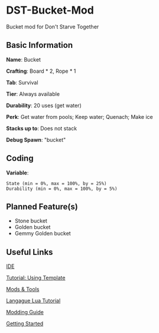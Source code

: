 # DST-Bucket-Mod
Bucket mod for Don't Starve Together

## Basic Information

**Name**: Bucket

**Crafting**:
    Board * 2,
    Rope * 1

**Tab**:
    Survival

**Tier**:
    Always available

**Durability**:
    20 uses (get water)

**Perk**:
    Get water from pools;
    Keep water;
    Quenach;
    Make ice

**Stacks up to**:
    Does not stack
    
**Debug Spawn**:
    "bucket"
    
## Coding

**Variable**: 

    State (min = 0%, max = 100%, by = 25%)
    Durability (min = 0%, max = 100%, by = 5%)

## Planned Feature(s)

* Stone bucket
* Golden bucket
* Gemmy Golden bucket
    
## Useful Links
 
[IDE](https://forums.kleientertainment.com/topic/78739-dsted-the-ide-for-dont-starve-together/)

[Tutorial: Using Template](https://forums.kleientertainment.com/topic/46849-tutorial-using-extended-sample-character-template/)

[Mods & Tools](https://forums.kleientertainment.com/forum/26-dont-starve-mods-and-tools/)

[Langague Lua Tutorial](http://www.runoob.com/lua/lua-tutorial.html)

[Modding Guide](https://forums.kleientertainment.com/topic/27341-tutorial-the-artists-guide-to-characteritem-modding/)

[Getting Started](https://forums.kleientertainment.com/topic/28021-getting-started-guides-tutorials-and-examples/)
